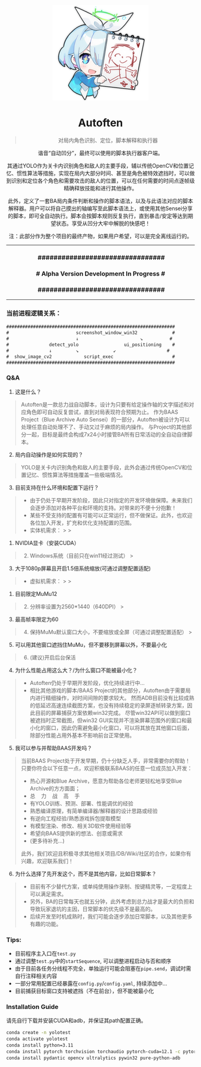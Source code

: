 <div align="center">
<img src="assets/docs/logo.png" alt="logo" width="256" height="auto" />

# Autoften

> 对局内角色识别、定位，脚本解释和执行器

谐音“自动凹分”，最终可以使用的脚本执行器客户端。

其通过YOLO作为关卡内识别角色和敌人的主要手段，辅以传统OpenCV和位置记忆、惯性算法等措施，实现在局内大部分时间、甚至是角色被特效遮挡时，可以做到识别和定位各个角色和需要攻击的敌人的位置，可以在任何需要的时间点逐帧级精确释放技能和进行其他操作。

此外，定义了一套BA局内条件判断和操作的脚本语法，以及与此语法对应的脚本解释器。用户可以将自己摸出的轴编写至此脚本语法上，或使用其他Sensei分享的脚本，即可全自动执行。脚本会按脚本规则反复执行，直到暴击/安定等达到期望状态。享受从凹分大牢中解脱的快感吧！

注：此部分作为整个项目的最终产物，如果用户希望，可以是完全离线运行的。

---

### &nbsp;\################################

### \# Alpha Version Development In Progress \#

### &nbsp;\################################

---

</div>

### 当前进程逻辑关系：

```
###############################################################
#                         screenshot_window_win32             #
#                         ↓                       ↘          #
#               detect_yolo                 ui_positioning    #
#               ↓         ↘             ↙                   #
#  show_image_cv2            script_exec                      #
###############################################################
```

### Q&A

1. 这是什么？

> Autoften是一款总力战自动脚本，设计为只要有给定操作轴的文字描述和对应角色即可自动反复尝试，直到对局表现符合预期为止。
> 作为BAAS Project（Blue Archive Auto Sensei）的一部分，Autoften被设计为可以处理任意自动处理不了、手动又过于麻烦的局内操作。
> 与Project的其他部分一起，目标是最终会构成7x24小时接管BA所有日常活动的全自动自律脚本。

2. 局内自动操作是如何实现的？

> YOLO是关卡内识别角色和敌人的主要手段，此外会通过传统OpenCV和位置记忆、惯性算法等措施覆盖一些极端情况。

3. 目前支持在什么环境和配置下运行？

> - 由于仍处于早期开发阶段，因此只对指定的开发环境做保障。未来我们会逐步添加对各种平台和环境的支持。对带来的不便十分抱歉！
> - 某些不受支持的配置有可能可以正常运行，但不做保证。此外，也欢迎各位加入开发，扩充和优化支持配置的范围。
> - 实体机需求：
    >
    >

1. NVIDIA显卡（安装CUDA）

> 2. Windows系统（目前只在win11经过测试）
     >

3. 大于1080p屏幕且开启1.5倍系统缩放(可通过调整配置适配)

>
> - 虚拟机需求：
    >
    >

1. 目前限定MuMu12

> 2. 分辨率设置为2560*1440（640DPI）
     >

3. 最高帧率限定为60

> 4. 保持MuMu默认窗口大小，不要缩放或全屏（可通过调整配置适配）
     >

5. 可以用其他窗口遮挡住MuMu，但不要移到屏幕以外，不要最小化

> 6. (建议)开启后台保活

4. 为什么性能占用这么大？/为什么窗口不能被最小化？

> - Autoften仍处于早期开发阶段，优化持续进行中...
> - 相比其他游戏的脚本/BAAS Project的其他部分，Autoften由于需要局内进行精细操作，对时间间隙的要求较大。
    然而ADB目前没有比较成熟的低延迟高速连续截图方案，也没有持续稳定的录屏逐帧转录方案，因此目前的屏幕捕获方案依赖win32完成。
    尽管win32API可以做到窗口被遮挡时正常截图，但win32
    GUI实现并不渲染屏幕范围外的窗口和最小化的窗口，因此仍需避免最小化窗口，可以将其放在其他窗口后面，除部分性能占用外基本不影响前台正常使用。

5. 我可以参与并帮助BAAS开发吗？

> 当前BAAS Project处于开发早期，仍十分缺乏人手，非常需要你的帮助！只要你符合以下任意一点，欢迎积极联系BAAS的任意一位成员加入开发：
> - 热心开源和Blue Archive，愿意为帮助各位老师更轻松地享受Blue Archive的方方面面；
> - 总 &nbsp;&nbsp; 力 &nbsp;&nbsp; 战 &nbsp;&nbsp; 高 &nbsp;&nbsp; 手
> - 有YOLO训练、预测、部署、性能调优的经验
> - 熟悉编译原理，有简单编译器/解释器的设计思路或经验
> - 有逆向工程经验/熟悉游戏拆包提取模型
> - 有模型渲染、修改、相关3D软件使用经验等
> - 希望向BAAS提供新的想法、创意或需求
> - (更多待补充...)
>
> 此外，我们欢迎且积极寻求其他相关项目/DB/Wiki/社区的合作，如果你有兴趣，欢迎联系我们！

6. 为什么选择了先开发这个，而不是其他内容，比如日常脚本？

> - 目前有不少替代方案，或单纯使用操作录制、按键精灵等，一定程度上可以满足需求。
> - 另外，BA的日常每天也就五分钟，此外考虑到总力战才是最大的负担和导致玩家退坑的主因，日常脚本的优先级不是最高的。
> - 后续开发至时机成熟时，我们可能会逐步添加日常脚本，以及其他更多有趣的功能。

### Tips:

- 目前程序主入口在`test.py`
- 通过调整`test.py`中的`startSequence`, 可以调整进程启动与否和顺序
- 由于目前各任务分线程不完全，单独运行可能会阻塞在`pipe.send`，调试时需自行注释相关内容
- 一部分常用配置已经暴露在`config.py`/`config.yaml`, 持续添加中...
- 目前捕获目标窗口支持被遮挡（不在前台），但不能被最小化

### Installation Guide

请先自行下载并安装CUDA和adb，并保证其path配置正确。

```bash
conda create -n yolotest 
conda activate yolotest    
conda install python=3.11
conda install pytorch torchvision torchaudio pytorch-cuda=12.1 -c pytorch -c nvidia
conda install pydantic opencv ultralytics pywin32 pure-python-adb
```
